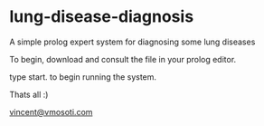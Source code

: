 lung-disease-diagnosis
======================

A simple prolog expert system for diagnosing some lung diseases


To begin, download and consult the file in your prolog editor.

type start. to begin running the system.


Thats all :)

<vincent@vmosoti.com>
